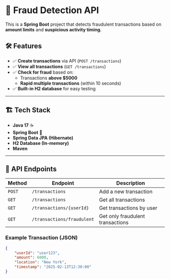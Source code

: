 # 🚀 Fraud Detection API

This is a **Spring Boot** project that detects fraudulent transactions based on **amount limits** and **suspicious activity timing**.

## 🛠 Features
- ✅ **Create transactions** via API (`POST /transactions`)
- ✅ **View all transactions** (`GET /transactions`)
- ✅ **Check for fraud** based on:
  - Transactions **above $5000**
  - **Rapid multiple transactions** (within 10 seconds)
- ✅ **Built-in H2 database** for easy testing

---

## 🏗 Tech Stack
- **Java 17** ☕
- **Spring Boot** 🚀
- **Spring Data JPA (Hibernate)**
- **H2 Database (In-memory)**
- **Maven**

---

## 📌 API Endpoints

| Method | Endpoint                | Description                 |
|--------|-------------------------|-----------------------------|
| `POST`  | `/transactions`         | Add a new transaction       |
| `GET`   | `/transactions`         | Get all transactions        |
| `GET`   | `/transactions/{userId}` | Get transactions by user    |
| `GET`   | `/transactions/fraudulent` | Get only fraudulent transactions |

### **Example Transaction (JSON)**
```json
{
    "userId": "user123",
    "amount": 6000,
    "location": "New York",
    "timestamp": "2025-02-13T12:30:00"
}